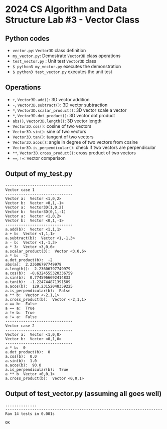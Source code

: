 # 2024 CS Algorithm and Data Structure Lab #3 - Vector Class
## Python codes
- `vector.py`: `Vector3D` class definition
- `my_vector.py`: Demostrate `Vector3D` class operations
- `test_vector.py` : Unit test `Vector3D` class
- `$ python3 my_vector.py` executes the demonstration
- `$ python3 test_vector.py` executes the unit test
## Operations
- `+`, `Vector3D.add()`: 3D vector addition
- `-`, `Vector3D.subtract()`: 3D vector subtraction
- `*`, `Vector3D.scalar_product()`: 3D vector scale a vector
- `*`, `Vector3D.dot_product()`: 3D vector dot product
- `abs()`, `Vector3D.length()`: 3D vector length
- `Vector3D.cos()`: cosine of two vectors
- `Vector3D.sin()`: sine of two vectors
- `Vector3D.tan()`: tangent of two vectors
- `Vector3D.acos()`: angle in degree of two vectors from cosine
- `Vector3D.is_perpendicular()`: check if two vectors are perpendicular
- `**`, `Vector3D.cross_product()`: cross product of two vectors
- `==`, `!=`: vector comparison
## Output of my_test.py
```
------------------------------
Vector case 1
------------------------------
Vector a:  Vector <1,0,2>
Vector b:  Vector <0,1,-1>
Vector a:  Vector3D(1,0,2)
Vector b:  Vector3D(0,1,-1)
Vector a:  Vector <1,0,2>
Vector b:  Vector <0,1,-1>
------------------------------
a.add(b):  Vector <1,1,1>
a + b:  Vector <1,1,1>
a.subtract(b):  Vector <1,-1,3>
a - b:  Vector <1,-1,3>
a * 3:  Vector <3,0,6>
a.scalar_product(3):  Vector <3,0,6>
a * b:  -2
a.dot_product(b):  -2
abs(a):  2.23606797749979
a.length():  2.23606797749979
a.cos(b):  -0.6324555320336759
a.sin(b):  0.7745966692414833
a.tan(b):  -1.224744871391589
a.acos(b):  129.23152048359225
a.is_perpendicular(b):  False
a ** b:  Vector <-2,1,1>
a.cross_product(b):  Vector <-2,1,1>
a == b:  False
a == a:  True
a != b:  True
a != a:  False
------------------------------
Vector case 2
------------------------------
Vector a:  Vector <1,0,0>
Vector b:  Vector <0,1,0>
------------------------------
a * b:  0
a.dot_product(b):  0
a.cos(b):  0.0
a.sin(b):  1.0
a.acos(b):  90.0
a.is_perpendicular(b):  True
a ** b  Vector <0,0,1>
a.cross_product(b):  Vector <0,0,1>
```

## Output of test_vector.py (assuming all goes well)
```
..............
----------------------------------------------------------------------
Ran 14 tests in 0.001s

OK
```
